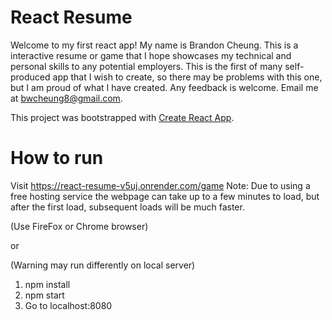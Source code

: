 # React Resume

Welcome to my first react app! My name is Brandon Cheung. This is a interactive resume or game
that I hope showcases my technical and personal skills to any potential employers. This is the first of many self-produced app that I wish
to create, so there may be problems with this one, but I am proud of what I have created. Any feedback is welcome.
Email me at bwcheung8@gmail.com.

This project was bootstrapped with [Create React App](https://github.com/facebook/create-react-app).

# How to run 
Visit https://react-resume-v5uj.onrender.com/game
Note: Due to using a free hosting service the webpage can take up to a few minutes to load, but after the first load, subsequent loads will be much faster.

(Use FireFox or Chrome browser)


or


(Warning may run differently on local server)
1. npm install
2. npm start
3. Go to localhost:8080

